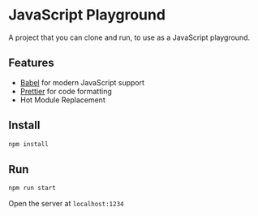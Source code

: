 # JavaScript Playground

A project that you can clone and run, to use as a JavaScript playground.

## Features

- [Babel](https://babeljs.io/) for modern JavaScript support
- [Prettier](https://prettier.io/) for code formatting
- Hot Module Replacement

## Install

```bash
npm install
```

## Run

```bash
npm run start
```

Open the server at `localhost:1234`
